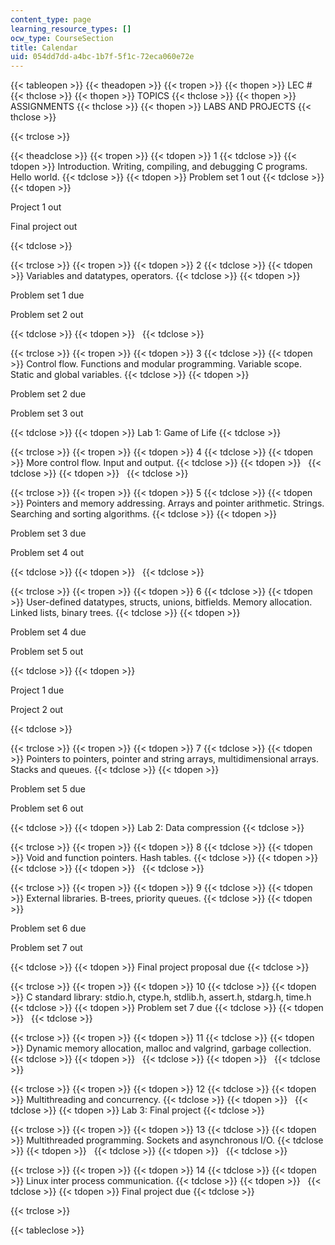 ```yaml
---
content_type: page
learning_resource_types: []
ocw_type: CourseSection
title: Calendar
uid: 054dd7dd-a4bc-1b7f-5f1c-72eca060e72e
---
```


{{< tableopen >}}
{{< theadopen >}}
{{< tropen >}}
{{< thopen >}}
LEC #
{{< thclose >}}
{{< thopen >}}
TOPICS
{{< thclose >}}
{{< thopen >}}
ASSIGNMENTS
{{< thclose >}}
{{< thopen >}}
LABS AND PROJECTS
{{< thclose >}}

{{< trclose >}}

{{< theadclose >}}
{{< tropen >}}
{{< tdopen >}}
1
{{< tdclose >}}
{{< tdopen >}}
Introduction. Writing, compiling, and debugging C programs. Hello world.
{{< tdclose >}}
{{< tdopen >}}
Problem set 1 out
{{< tdclose >}}
{{< tdopen >}}


Project 1 out

Final project out


{{< tdclose >}}

{{< trclose >}}
{{< tropen >}}
{{< tdopen >}}
2
{{< tdclose >}}
{{< tdopen >}}
Variables and datatypes, operators.
{{< tdclose >}}
{{< tdopen >}}


Problem set 1 due

Problem set 2 out


{{< tdclose >}}
{{< tdopen >}}
 
{{< tdclose >}}

{{< trclose >}}
{{< tropen >}}
{{< tdopen >}}
3
{{< tdclose >}}
{{< tdopen >}}
Control flow. Functions and modular programming. Variable scope. Static and global variables.
{{< tdclose >}}
{{< tdopen >}}


Problem set 2 due

Problem set 3 out


{{< tdclose >}}
{{< tdopen >}}
Lab 1: Game of Life
{{< tdclose >}}

{{< trclose >}}
{{< tropen >}}
{{< tdopen >}}
4
{{< tdclose >}}
{{< tdopen >}}
More control flow. Input and output.
{{< tdclose >}}
{{< tdopen >}}
 
{{< tdclose >}}
{{< tdopen >}}
 
{{< tdclose >}}

{{< trclose >}}
{{< tropen >}}
{{< tdopen >}}
5
{{< tdclose >}}
{{< tdopen >}}
Pointers and memory addressing. Arrays and pointer arithmetic. Strings. Searching and sorting algorithms.
{{< tdclose >}}
{{< tdopen >}}


Problem set 3 due

Problem set 4 out


{{< tdclose >}}
{{< tdopen >}}
 
{{< tdclose >}}

{{< trclose >}}
{{< tropen >}}
{{< tdopen >}}
6
{{< tdclose >}}
{{< tdopen >}}
User-defined datatypes, structs, unions, bitfields. Memory allocation. Linked lists, binary trees.
{{< tdclose >}}
{{< tdopen >}}


Problem set 4 due

Problem set 5 out


{{< tdclose >}}
{{< tdopen >}}


Project 1 due

Project 2 out


{{< tdclose >}}

{{< trclose >}}
{{< tropen >}}
{{< tdopen >}}
7
{{< tdclose >}}
{{< tdopen >}}
Pointers to pointers, pointer and string arrays, multidimensional arrays. Stacks and queues.
{{< tdclose >}}
{{< tdopen >}}


Problem set 5 due

Problem set 6 out


{{< tdclose >}}
{{< tdopen >}}
Lab 2: Data compression
{{< tdclose >}}

{{< trclose >}}
{{< tropen >}}
{{< tdopen >}}
8
{{< tdclose >}}
{{< tdopen >}}
Void and function pointers. Hash tables.
{{< tdclose >}}
{{< tdopen >}}
 
{{< tdclose >}}
{{< tdopen >}}
 
{{< tdclose >}}

{{< trclose >}}
{{< tropen >}}
{{< tdopen >}}
9
{{< tdclose >}}
{{< tdopen >}}
External libraries. B-trees, priority queues.
{{< tdclose >}}
{{< tdopen >}}


Problem set 6 due

Problem set 7 out


{{< tdclose >}}
{{< tdopen >}}
Final project proposal due
{{< tdclose >}}

{{< trclose >}}
{{< tropen >}}
{{< tdopen >}}
10
{{< tdclose >}}
{{< tdopen >}}
C standard library: stdio.h, ctype.h, stdlib.h, assert.h, stdarg.h, time.h
{{< tdclose >}}
{{< tdopen >}}
Problem set 7 due
{{< tdclose >}}
{{< tdopen >}}
 
{{< tdclose >}}

{{< trclose >}}
{{< tropen >}}
{{< tdopen >}}
11
{{< tdclose >}}
{{< tdopen >}}
Dynamic memory allocation, malloc and valgrind, garbage collection.
{{< tdclose >}}
{{< tdopen >}}
 
{{< tdclose >}}
{{< tdopen >}}
 
{{< tdclose >}}

{{< trclose >}}
{{< tropen >}}
{{< tdopen >}}
12
{{< tdclose >}}
{{< tdopen >}}
Multithreading and concurrency.
{{< tdclose >}}
{{< tdopen >}}
 
{{< tdclose >}}
{{< tdopen >}}
Lab 3: Final project
{{< tdclose >}}

{{< trclose >}}
{{< tropen >}}
{{< tdopen >}}
13
{{< tdclose >}}
{{< tdopen >}}
Multithreaded programming. Sockets and asynchronous I/O.
{{< tdclose >}}
{{< tdopen >}}
 
{{< tdclose >}}
{{< tdopen >}}
 
{{< tdclose >}}

{{< trclose >}}
{{< tropen >}}
{{< tdopen >}}
14
{{< tdclose >}}
{{< tdopen >}}
Linux inter process communication.
{{< tdclose >}}
{{< tdopen >}}
 
{{< tdclose >}}
{{< tdopen >}}
Final project due
{{< tdclose >}}

{{< trclose >}}

{{< tableclose >}}